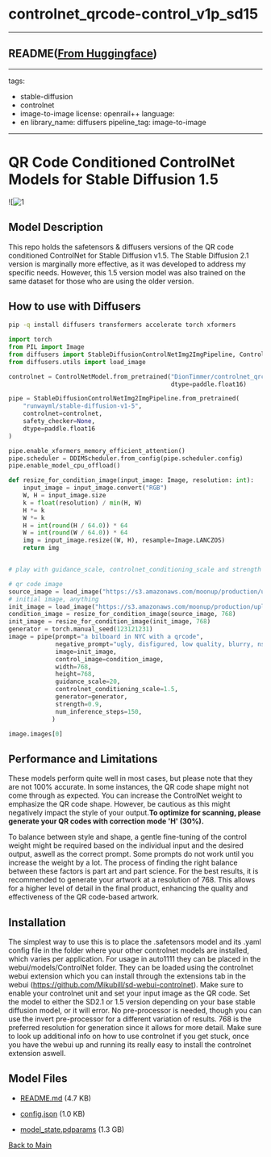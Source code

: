 
# controlnet_qrcode-control_v1p_sd15
---


## README([From Huggingface](https://huggingface.co/DionTimmer/controlnet_qrcode-control_v1p_sd15))

---
tags:
- stable-diffusion
- controlnet
- image-to-image
license: openrail++
language:
- en
library_name: diffusers
pipeline_tag: image-to-image
---
# QR Code Conditioned ControlNet Models for Stable Diffusion 1.5

![![1](https://www.dropbox.com/s/fxyuqpot2z2ftty/5.png?raw=1)

## Model Description

This repo holds the safetensors & diffusers versions of the QR code conditioned ControlNet for Stable Diffusion v1.5.
The Stable Diffusion 2.1 version is marginally more effective, as it was developed to address my specific needs. However, this 1.5 version model was also trained on the same dataset for those who are using the older version.

## How to use with Diffusers


```bash
pip -q install diffusers transformers accelerate torch xformers
```

```python
import torch
from PIL import Image
from diffusers import StableDiffusionControlNetImg2ImgPipeline, ControlNetModel, DDIMScheduler
from diffusers.utils import load_image

controlnet = ControlNetModel.from_pretrained("DionTimmer/controlnet_qrcode-control_v1p_sd15",
                                             dtype=paddle.float16)

pipe = StableDiffusionControlNetImg2ImgPipeline.from_pretrained(
    "runwayml/stable-diffusion-v1-5",
    controlnet=controlnet,
    safety_checker=None,
    dtype=paddle.float16
)

pipe.enable_xformers_memory_efficient_attention()
pipe.scheduler = DDIMScheduler.from_config(pipe.scheduler.config)
pipe.enable_model_cpu_offload()

def resize_for_condition_image(input_image: Image, resolution: int):
    input_image = input_image.convert("RGB")
    W, H = input_image.size
    k = float(resolution) / min(H, W)
    H *= k
    W *= k
    H = int(round(H / 64.0)) * 64
    W = int(round(W / 64.0)) * 64
    img = input_image.resize((W, H), resample=Image.LANCZOS)
    return img


# play with guidance_scale, controlnet_conditioning_scale and strength to make a valid QR Code Image

# qr code image
source_image = load_image("https://s3.amazonaws.com/moonup/production/uploads/6064e095abd8d3692e3e2ed6/A_RqHaAM6YHBodPLwqtjn.png")
# initial image, anything
init_image = load_image("https://s3.amazonaws.com/moonup/production/uploads/noauth/KfMBABpOwIuNolv1pe3qX.jpeg")
condition_image = resize_for_condition_image(source_image, 768)
init_image = resize_for_condition_image(init_image, 768)
generator = torch.manual_seed(123121231)
image = pipe(prompt="a bilboard in NYC with a qrcode",
             negative_prompt="ugly, disfigured, low quality, blurry, nsfw", 
             image=init_image,
             control_image=condition_image,
             width=768,
             height=768,
             guidance_scale=20,
             controlnet_conditioning_scale=1.5,
             generator=generator,
             strength=0.9, 
             num_inference_steps=150,
            )

image.images[0]

```

## Performance and Limitations

These models perform quite well in most cases, but please note that they are not 100% accurate. In some instances, the QR code shape might not come through as expected. You can increase the ControlNet weight to emphasize the QR code shape. However, be cautious as this might negatively impact the style of your output.**To optimize for scanning, please generate your QR codes with correction mode 'H' (30%).**

To balance between style and shape, a gentle fine-tuning of the control weight might be required based on the individual input and the desired output, aswell as the correct prompt. Some prompts do not work until you increase the weight by a lot. The process of finding the right balance between these factors is part art and part science. For the best results, it is recommended to generate your artwork at a resolution of 768. This allows for a higher level of detail in the final product, enhancing the quality and effectiveness of the QR code-based artwork.

## Installation

The simplest way to use this is to place the .safetensors model and its .yaml config file in the folder where your other controlnet models are installed, which varies per application. 
For usage in auto1111 they can be placed in the webui/models/ControlNet folder. They can be loaded using the controlnet webui extension which you can install through the extensions tab in the webui (https://github.com/Mikubill/sd-webui-controlnet). Make sure to enable your controlnet unit and set your input image as the QR code. Set the model to either the SD2.1 or 1.5 version depending on your base stable diffusion model, or it will error. No pre-processor is needed, though you can use the invert pre-processor for a different variation of results. 768 is the preferred resolution for generation since it allows for more detail.
Make sure to look up additional info on how to use controlnet if you get stuck, once you have the webui up and running its really easy to install the controlnet extension aswell.



## Model Files

- [README.md](https://paddlenlp.bj.bcebos.com/models/community/DionTimmer/controlnet_qrcode-control_v1p_sd15/README.md) (4.7 KB)

- [config.json](https://paddlenlp.bj.bcebos.com/models/community/DionTimmer/controlnet_qrcode-control_v1p_sd15/config.json) (1.0 KB)

- [model_state.pdparams](https://paddlenlp.bj.bcebos.com/models/community/DionTimmer/controlnet_qrcode-control_v1p_sd15/model_state.pdparams) (1.3 GB)


[Back to Main](../../)